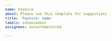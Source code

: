 ```yaml
---
name: Feature
about: Please use this template for suggestions
title: 'Feature: name'
labels: enhancement
assignees: networkmastered

---
```



